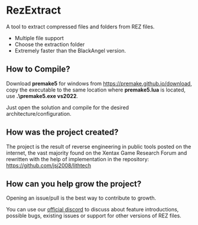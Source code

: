 # RezExtract
 A tool to extract compressed files and folders from REZ files.

* Multiple file support
* Choose the extraction folder
* Extremely faster than the BlackAngel version.

## How to Compile?

Download **premake5** for windows from https://premake.github.io/download, copy the executable to the same location where **premake5.lua** is located, use **.\premake5.exe vs2022**.

Just open the solution and compile for the desired architecture/configuration.

## How was the project created?

The project is the result of reverse engineering in public tools posted on the internet, the vast majority found on the Xentax Game Research Forum and rewritten with the help of implementation in the repository: https://github.com/jsj2008/lithtech

## How can you help grow the project?

Opening an issue/pull is the best way to contribute to growth.

You can use our [official discord](https://discord.gg/zZDPSBjBjy) to discuss about feature introductions, possible bugs, existing issues or support for other versions of REZ files.